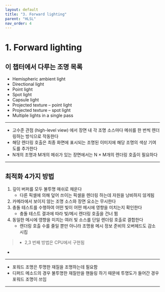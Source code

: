 ```yaml
---
layout: default
title: "3. Forward lighting"
parent: "HLSL"
nav_order: 4
---
```


# 1. Forward lighting

## 이 챕터에서 다루는 조명 목록
- Hemispheric ambient light
- Directional light
- Point light
- Spot light
- Capsule light
- Projected texture – point light
- Projected texture – spot light
- Multiple lights in a single pass

---

- 고수준 관점 (high-level view) 에서 장면 내 각 조명 소스마다 메쉬를 한 번씩 렌더링하는 방식으로 작동한다
- 해당 렌더링 호출은 최종 화면에 표시되는 조명된 이미지에 해당 조명의 색상 기여도를 추가한다
- N개의 조명과 M개의 메쉬가 있는 장면에서는 N × M개의 렌더링 호출이 필요하다

---

## 최적화 4가지 방법
1. 깊이 버퍼를 모두 불투명 매쉬로 채운다
    - 다른 픽셀에 의해 덮어 쓰이는 픽셀을 렌더링 하는데 자원을 낭비하지 않게됨
2. 카메라에서 보이지 않는 조명 소스와 장면 요소는 무시한다
3. 충돌 테스트를 수행하여 어떤 빛이 어떤 메시에 영향을 미치는지 확인한다
    - 충돌 테스트 결과에 따라 빛/메시 렌더링 호출을 건너 뜀
4. 동일한 메시에 영향을 미치는 여러 빛 소스를 단일 렌더링 호출로 결합한다
    - 렌더링 호출 수를 줄일 뿐만 아니라 조명용 메시 정보 준비의 오버헤드도 감소 시킴

> - 2,3 번째 방법은 CPU에서 구현됨
- 

---

- 포워드 조명은 투명한 재질을 조명하는데 필요함
- 디퍼드 메소드의 경우 불투명한 재질만을 핸들링 하기 때문에 투명도가 들어간 경우 포워드 조명이 쓰임

---


